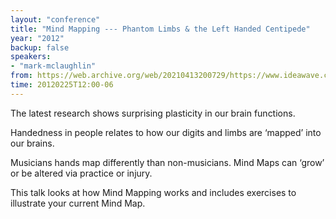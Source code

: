 ```yaml
---
layout: "conference"
title: "Mind Mapping --- Phantom Limbs & the Left Handed Centipede"
year: "2012"
backup: false
speakers:
- "mark-mclaughlin"
from: https://web.archive.org/web/20210413200729/https://www.ideawave.ca/2012-conference/mind-mapping-phantom-limbs-the-left-handed-centipede
time: 20120225T12:00-06
---
```


The latest research shows surprising plasticity in our brain functions.

Handedness in people relates to how our digits and limbs are ‘mapped’ into our
brains.

Musicians hands map differently than non-musicians. Mind Maps can ‘grow’ or be
altered via practice or injury.

This talk looks at how Mind Mapping works and includes exercises to illustrate
your current Mind Map.
